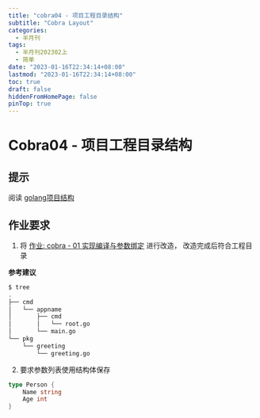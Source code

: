 ```yaml
---
title: "cobra04 - 项目工程目录结构"
subtitle: "Cobra Layout"
categories:
  - 半月刊
tags:
  - 半月刊202302上
  - 简单
date: "2023-01-16T22:34:14+08:00"
lastmod: "2023-01-16T22:34:14+08:00"
toc: true
draft: false
hiddenFromHomePage: false
pinTop: true
---
```




# Cobra04 - 项目工程目录结构

## 提示

阅读 [golang项目结构](https://github.com/golang-standards/project-layout) 

## 作业要求

1. 将 [作业: cobra - 01 实现编译与参数绑定](https://www.devopscamp.cc/semi-plan-202301-2/posts/homework/cobra01/) 进行改造， 改造完成后符合工程目录

**参考建议**

```bash
$ tree
.
├── cmd
│   └── appname
│       ├── cmd
│       │   └── root.go
│       └── main.go
└── pkg
    └── greeting
        └── greeting.go
```

2. 要求参数列表使用结构体保存

```go
type Person {
    Name string
    Age int
}
```

